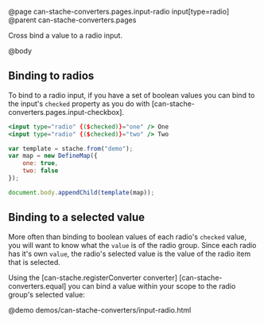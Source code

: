 @page can-stache-converters.pages.input-radio input[type=radio]
@parent can-stache-converters.pages

Cross bind a value to a radio input.

@body

## Binding to radios

To bind to a radio input, if you have a set of boolean values you can bind to the input's `checked` property as you do with [can-stache-converters.pages.input-checkbox].

```handlebars
<input type="radio" {($checked)}="one" /> One
<input type="radio" {($checked)}="two" /> Two
```

```js
var template = stache.from("demo");
var map = new DefineMap({
	one: true,
	two: false
});

document.body.appendChild(template(map));
```

## Binding to a selected value

More often than binding to boolean values of each radio's `checked` value, you will want to know what the `value` is of the radio group. Since each radio has it's own `value`, the radio's selected value is the value of the radio item that is selected.

Using the [can-stache.registerConverter converter] [can-stache-converters.equal] you can bind a value within your scope to the radio group's selected value:

@demo demos/can-stache-converters/input-radio.html
